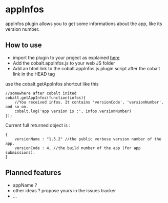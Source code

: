 appInfos
===============

appInfos plugin allows you to get some informations about the app, like its version number.


How to use
----------

* import the plugin to your project as explained [here](https://github.com/cobaltians/cobalt/wiki/Using-plugins)
* Add the cobalt.appInfos.js to your web JS folder
* Add an html link to the cobalt.appInfos.js plugin script after the cobalt link in the HEAD tag

use the cobalt.getAppInfos shortcut like this

    //somewhere after cobalt inited
    cobalt.getAppInfos(function(infos){
        //You received infos. It contains 'versionCode', 'versionNumber', and so on.
        cobalt.log('app version is :', infos.versionNumber)
    });

Current full returned object is :

    {
        versionName : "1.5.2" //the public verbose version number of the app.
        versionCode : 4, //the build number of the app (for app submissions).
    }



Planned features
----------------

 * appName ?
 * other ideas ? propose yours in the issues tracker
 * ...
